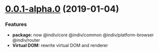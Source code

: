 <a name="0.0.1-alpha.0"></a>
# [0.0.1-alpha.0](https://github.com/DimaLiLongJi/InDiv/releases/tag/v0.0.1-alpha.0) (2019-01-04)


### Features

* **package:** now @indiv/core @indiv/common @indiv/platform-browser @indiv/router
* **Virtual DOM:** rewrite virtual DOM and renderer

